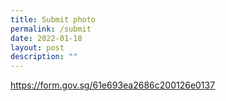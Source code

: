 ```yaml
---
title: Submit photo
permalink: /submit
date: 2022-01-18
layout: post
description: ""
---
```

https://form.gov.sg/61e693ea2686c200126e0137